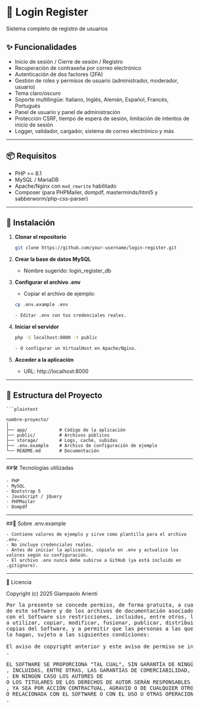 # 📌 Login Register

Sistema completo de registro de usuarios

## ✨ Funcionalidades

- Inicio de sesión / Cierre de sesión / Registro
- Recuperación de contraseña por correo electrónico
- Autenticación de dos factores (2FA)
- Gestión de roles y permisos de usuario (administrador, moderador, usuario)
- Tema claro/oscuro
- Soporte multilingüe: Italiano, Inglés, Alemán, Español, Francés, Portugués
- Panel de usuario y panel de administración
- Protección CSRF, tiempo de espera de sesión, limitación de intentos de inicio de sesión
- Logger, validador, cargador, sistema de correo electrónico y más

---

## 📦 Requisitos

- PHP >= 8.1
- MySQL / MariaDB
- Apache/Nginx con `mod_rewrite` habilitado
- Composer (para PHPMailer, dompdf, masterminds/html5 y sabberworm/php-css-parser)

---

## 🚀 Instalación

1. **Clonar el repositorio**
   ```bash
   git clone https://github.com/your-username/login-register.git
   
2. **Crear la base de datos MySQL**
	
	- Nombre sugerido: login_register_db
	
3. **Configurar el archivo .env**
	
	- Copiar el archivo de ejemplo:
	
	```bash
	cp .env.example .env

	- Editar .env con tus credenciales reales.
	
4. **Iniciar el servidor**
	
	```bash
	php -S localhost:8000 -t public

	- O configurar un VirtualHost en Apache/Nginx.
	
5. **Acceder a la aplicación**

	 - URL: http://localhost:8000

---

## 📄 Estructura del Proyecto

	```plaintext

	nombre-proyecto/
	│
	├── app/            # Código de la aplicación
	├── public/         # Archivos públicos
	├── storage/        # Logs, caché, subidas
	├── .env.example    # Archivo de configuración de ejemplo
	└── README.md       # Documentación


---

##🛠 Tecnologías utilizadas

	- PHP
	- MySQL
	- Bootstrap 5
	- JavaScript / jQuery
	- PHPMailer
	- Dompdf

---

##📄 Sobre .env.example

	- Contiene valores de ejemplo y sirve como plantilla para el archivo .env.
	- No incluye credenciales reales.
	- Antes de iniciar la aplicación, cópielo en .env y actualice los valores según su configuración.
	- El archivo .env nunca debe subirse a GitHub (ya está incluido en .gitignore).

---

🧾 Licencia

Copyright (c) 2025 Giampaolo Arienti

<pre>Por la presente se concede permiso, de forma gratuita, a cualquier persona que obtenga una copia
de este software y de los archivos de documentación asociados (el "Software"), para tratar
con el Software sin restricciones, incluidos, entre otros, los derechos
a utilizar, copiar, modificar, fusionar, publicar, distribuir, sublicenciar y/o vender
copias del Software, y a permitir que las personas a las que se proporcione el Software
lo hagan, sujeto a las siguientes condiciones:

El aviso de copyright anterior y este aviso de permiso se incluirán en todas las copias o partes sustanciales del Software de
.

EL SOFTWARE SE PROPORCIONA "TAL CUAL", SIN GARANTÍA DE NINGÚN TIPO, EXPRESA O IMPLÍCITA
, INCLUIDAS, ENTRE OTRAS, LAS GARANTÍAS DE COMERCIABILIDAD, IDONEIDAD PARA UN FIN DETERMINADO Y NO INFRACCIÓN DE
. EN NINGÚN CASO LOS AUTORES DE
O LOS TITULARES DE LOS DERECHOS DE AUTOR SERÁN RESPONSABLES DE NINGUNA RECLAMACIÓN, DAÑO U OTRA RESPONSABILIDAD DE
, YA SEA POR ACCIÓN CONTRACTUAL, AGRAVIO O DE CUALQUIER OTRO TIPO, DERIVADA DE,
O RELACIONADA CON EL SOFTWARE O CON EL USO U OTRAS OPERACIONES CON EL SOFTWARE
.</pre>